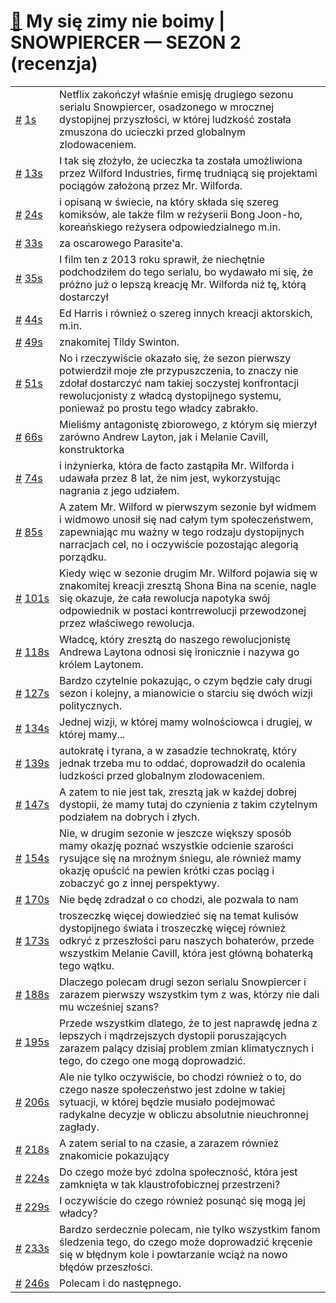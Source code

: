 # [🔗](https://www.youtube.com/watch?v=20tWIbBr7tA) My się zimy nie boimy | SNOWPIERCER — SEZON 2 (recenzja)

<table>
    <tr id="t1">
        <td><a href="#t1">#</a>&nbsp;<a href="https://www.youtube.com/watch?v=20tWIbBr7tA&t=1">1s</a></td>
        <td>Netflix zakończył właśnie emisję drugiego sezonu serialu Snowpiercer, osadzonego w mrocznej dystopijnej przyszłości, w której ludzkość została zmuszona do ucieczki przed globalnym zlodowaceniem.</td>
    </tr>
    <tr id="t13">
        <td><a href="#t13">#</a>&nbsp;<a href="https://www.youtube.com/watch?v=20tWIbBr7tA&t=13">13s</a></td>
        <td>I tak się złożyło, że ucieczka ta została umożliwiona przez Wilford Industries, firmę trudniącą się projektami pociągów założoną przez Mr. Wilforda.</td>
    </tr>
    <tr id="t24">
        <td><a href="#t24">#</a>&nbsp;<a href="https://www.youtube.com/watch?v=20tWIbBr7tA&t=24">24s</a></td>
        <td>i opisaną w świecie, na który składa się szereg komiksów, ale także film w reżyserii Bong Joon-ho, koreańskiego reżysera odpowiedzialnego m.in.</td>
    </tr>
    <tr id="t33">
        <td><a href="#t33">#</a>&nbsp;<a href="https://www.youtube.com/watch?v=20tWIbBr7tA&t=33">33s</a></td>
        <td>za oscarowego Parasite'a.</td>
    </tr>
    <tr id="t35">
        <td><a href="#t35">#</a>&nbsp;<a href="https://www.youtube.com/watch?v=20tWIbBr7tA&t=35">35s</a></td>
        <td>I film ten z 2013 roku sprawił, że niechętnie podchodziłem do tego serialu, bo wydawało mi się, że próżno już o lepszą kreację Mr. Wilforda niż tę, którą dostarczył</td>
    </tr>
    <tr id="t44">
        <td><a href="#t44">#</a>&nbsp;<a href="https://www.youtube.com/watch?v=20tWIbBr7tA&t=44">44s</a></td>
        <td>Ed Harris i również o szereg innych kreacji aktorskich, m.in.</td>
    </tr>
    <tr id="t49">
        <td><a href="#t49">#</a>&nbsp;<a href="https://www.youtube.com/watch?v=20tWIbBr7tA&t=49">49s</a></td>
        <td>znakomitej Tildy Swinton.</td>
    </tr>
    <tr id="t51">
        <td><a href="#t51">#</a>&nbsp;<a href="https://www.youtube.com/watch?v=20tWIbBr7tA&t=51">51s</a></td>
        <td>No i rzeczywiście okazało się, że sezon pierwszy potwierdził moje złe przypuszczenia, to znaczy nie zdołał dostarczyć nam takiej soczystej konfrontacji rewolucjonisty z władcą dystopijnego systemu, ponieważ po prostu tego władcy zabrakło.</td>
    </tr>
    <tr id="t66">
        <td><a href="#t66">#</a>&nbsp;<a href="https://www.youtube.com/watch?v=20tWIbBr7tA&t=66">66s</a></td>
        <td>Mieliśmy antagonistę zbiorowego, z którym się mierzył zarówno Andrew Layton, jak i Melanie Cavill, konstruktorka</td>
    </tr>
    <tr id="t74">
        <td><a href="#t74">#</a>&nbsp;<a href="https://www.youtube.com/watch?v=20tWIbBr7tA&t=74">74s</a></td>
        <td>i inżynierka, która de facto zastąpiła Mr. Wilforda i udawała przez 8 lat, że nim jest, wykorzystując nagrania z jego udziałem.</td>
    </tr>
    <tr id="t85">
        <td><a href="#t85">#</a>&nbsp;<a href="https://www.youtube.com/watch?v=20tWIbBr7tA&t=85">85s</a></td>
        <td>A zatem Mr. Wilford w pierwszym sezonie był widmem i widmowo unosił się nad całym tym społeczeństwem, zapewniając mu ważny w tego rodzaju dystopijnych narracjach cel, no i oczywiście pozostając alegorią porządku.</td>
    </tr>
    <tr id="t101">
        <td><a href="#t101">#</a>&nbsp;<a href="https://www.youtube.com/watch?v=20tWIbBr7tA&t=101">101s</a></td>
        <td>Kiedy więc w sezonie drugim Mr. Wilford pojawia się w znakomitej kreacji zresztą Shona Bina na scenie, nagle się okazuje, że cała rewolucja napotyka swój odpowiednik w postaci kontrrewolucji przewodzonej przez właściwego rewolucja.</td>
    </tr>
    <tr id="t118">
        <td><a href="#t118">#</a>&nbsp;<a href="https://www.youtube.com/watch?v=20tWIbBr7tA&t=118">118s</a></td>
        <td>Władcę, który zresztą do naszego rewolucjonistę Andrewa Laytona odnosi się ironicznie i nazywa go królem Laytonem.</td>
    </tr>
    <tr id="t127">
        <td><a href="#t127">#</a>&nbsp;<a href="https://www.youtube.com/watch?v=20tWIbBr7tA&t=127">127s</a></td>
        <td>Bardzo czytelnie pokazując, o czym będzie cały drugi sezon i kolejny, a mianowicie o starciu się dwóch wizji politycznych.</td>
    </tr>
    <tr id="t134">
        <td><a href="#t134">#</a>&nbsp;<a href="https://www.youtube.com/watch?v=20tWIbBr7tA&t=134">134s</a></td>
        <td>Jednej wizji, w której mamy wolnościowca i drugiej, w której mamy...</td>
    </tr>
    <tr id="t139">
        <td><a href="#t139">#</a>&nbsp;<a href="https://www.youtube.com/watch?v=20tWIbBr7tA&t=139">139s</a></td>
        <td>autokratę i tyrana, a w zasadzie technokratę, który jednak trzeba mu to oddać, doprowadził do ocalenia ludzkości przed globalnym zlodowaceniem.</td>
    </tr>
    <tr id="t147">
        <td><a href="#t147">#</a>&nbsp;<a href="https://www.youtube.com/watch?v=20tWIbBr7tA&t=147">147s</a></td>
        <td>A zatem to nie jest tak, zresztą jak w każdej dobrej dystopii, że mamy tutaj do czynienia z takim czytelnym podziałem na dobrych i złych.</td>
    </tr>
    <tr id="t154">
        <td><a href="#t154">#</a>&nbsp;<a href="https://www.youtube.com/watch?v=20tWIbBr7tA&t=154">154s</a></td>
        <td>Nie, w drugim sezonie w jeszcze większy sposób mamy okazję poznać wszystkie odcienie szarości rysujące się na mroźnym śniegu, ale również mamy okazję opuścić na pewien krótki czas pociąg i zobaczyć go z innej perspektywy.</td>
    </tr>
    <tr id="t170">
        <td><a href="#t170">#</a>&nbsp;<a href="https://www.youtube.com/watch?v=20tWIbBr7tA&t=170">170s</a></td>
        <td>Nie będę zdradzał o co chodzi, ale pozwala to nam</td>
    </tr>
    <tr id="t173">
        <td><a href="#t173">#</a>&nbsp;<a href="https://www.youtube.com/watch?v=20tWIbBr7tA&t=173">173s</a></td>
        <td>troszeczkę więcej dowiedzieć się na temat kulisów dystopijnego świata i troszeczkę więcej również odkryć z przeszłości paru naszych bohaterów, przede wszystkim Melanie Cavill, która jest główną bohaterką tego wątku.</td>
    </tr>
    <tr id="t188">
        <td><a href="#t188">#</a>&nbsp;<a href="https://www.youtube.com/watch?v=20tWIbBr7tA&t=188">188s</a></td>
        <td>Dlaczego polecam drugi sezon serialu Snowpiercer i zarazem pierwszy wszystkim tym z was, którzy nie dali mu wcześniej szans?</td>
    </tr>
    <tr id="t195">
        <td><a href="#t195">#</a>&nbsp;<a href="https://www.youtube.com/watch?v=20tWIbBr7tA&t=195">195s</a></td>
        <td>Przede wszystkim dlatego, że to jest naprawdę jedna z lepszych i mądrzejszych dystopii poruszających zarazem palący dzisiaj problem zmian klimatycznych i tego, do czego one mogą doprowadzić.</td>
    </tr>
    <tr id="t206">
        <td><a href="#t206">#</a>&nbsp;<a href="https://www.youtube.com/watch?v=20tWIbBr7tA&t=206">206s</a></td>
        <td>Ale nie tylko oczywiście, bo chodzi również o to, do czego nasze społeczeństwo jest zdolne w takiej sytuacji, w której będzie musiało podejmować radykalne decyzje w obliczu absolutnie nieuchronnej zagłady.</td>
    </tr>
    <tr id="t218">
        <td><a href="#t218">#</a>&nbsp;<a href="https://www.youtube.com/watch?v=20tWIbBr7tA&t=218">218s</a></td>
        <td>A zatem serial to na czasie, a zarazem również znakomicie pokazujący</td>
    </tr>
    <tr id="t224">
        <td><a href="#t224">#</a>&nbsp;<a href="https://www.youtube.com/watch?v=20tWIbBr7tA&t=224">224s</a></td>
        <td>Do czego może być zdolna społeczność, która jest zamknięta w tak klaustrofobicznej przestrzeni?</td>
    </tr>
    <tr id="t229">
        <td><a href="#t229">#</a>&nbsp;<a href="https://www.youtube.com/watch?v=20tWIbBr7tA&t=229">229s</a></td>
        <td>I oczywiście do czego również posunąć się mogą jej władcy?</td>
    </tr>
    <tr id="t233">
        <td><a href="#t233">#</a>&nbsp;<a href="https://www.youtube.com/watch?v=20tWIbBr7tA&t=233">233s</a></td>
        <td>Bardzo serdecznie polecam, nie tylko wszystkim fanom śledzenia tego, do czego może doprowadzić kręcenie się w błędnym kole i powtarzanie wciąż na nowo błędów przeszłości.</td>
    </tr>
    <tr id="t246">
        <td><a href="#t246">#</a>&nbsp;<a href="https://www.youtube.com/watch?v=20tWIbBr7tA&t=246">246s</a></td>
        <td>Polecam i do następnego.</td>
    </tr>
</table>